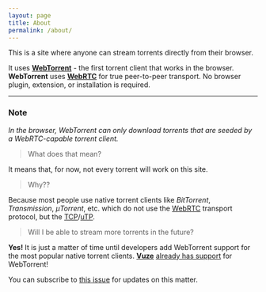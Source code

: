 ```yaml
---
layout: page
title: About
permalink: /about/
---
```


This is a site where anyone can stream torrents directly from their browser.

It uses **[WebTorrent](https://webtorrent.io/)** - the first torrent client that works in the browser. **WebTorrent** uses **[WebRTC](https://webrtc.org/)** for true peer-to-peer transport. No browser plugin, extension, or installation is required.

---

### Note

*In the browser, WebTorrent can only download torrents that are seeded by a WebRTC-capable torrent client.*

> What does that mean?

It means that, for now, not every torrent will work on this site.

> Why??

Because most people use native torrent clients like *BitTorrent*, *Transmission*, *μTorrent*, etc. which do not use the [WebRTC](https://en.wikipedia.org/wiki/WebRTC) transport protocol, but the [TCP](https://en.wikipedia.org/wiki/Transmission_Control_Protocol)/[uTP](https://en.wikipedia.org/wiki/Micro_Transport_Protocol).

> Will I be able to stream more torrents in the future?

**Yes!** It is just a matter of time until developers add WebTorrent support for the most popular native torrent clients. **[Vuze](http://www.vuze.com/)** [already has support](https://wiki.vuze.com/w/WebTorrent) for WebTorrent!

You can subscribe to [this issue](https://github.com/feross/webtorrent/issues/369) for updates on this matter.
